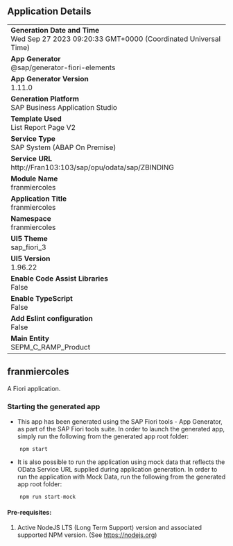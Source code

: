 ## Application Details
|               |
| ------------- |
|**Generation Date and Time**<br>Wed Sep 27 2023 09:20:33 GMT+0000 (Coordinated Universal Time)|
|**App Generator**<br>@sap/generator-fiori-elements|
|**App Generator Version**<br>1.11.0|
|**Generation Platform**<br>SAP Business Application Studio|
|**Template Used**<br>List Report Page V2|
|**Service Type**<br>SAP System (ABAP On Premise)|
|**Service URL**<br>http://Fran103:103/sap/opu/odata/sap/ZBINDING
|**Module Name**<br>franmiercoles|
|**Application Title**<br>franmiercoles|
|**Namespace**<br>franmiercoles|
|**UI5 Theme**<br>sap_fiori_3|
|**UI5 Version**<br>1.96.22|
|**Enable Code Assist Libraries**<br>False|
|**Enable TypeScript**<br>False|
|**Add Eslint configuration**<br>False|
|**Main Entity**<br>SEPM_C_RAMP_Product|

## franmiercoles

A Fiori application.

### Starting the generated app

-   This app has been generated using the SAP Fiori tools - App Generator, as part of the SAP Fiori tools suite.  In order to launch the generated app, simply run the following from the generated app root folder:

```
    npm start
```

- It is also possible to run the application using mock data that reflects the OData Service URL supplied during application generation.  In order to run the application with Mock Data, run the following from the generated app root folder:

```
    npm run start-mock
```

#### Pre-requisites:

1. Active NodeJS LTS (Long Term Support) version and associated supported NPM version.  (See https://nodejs.org)



